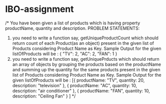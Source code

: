 # IBO-assignment
/*
You have been given a list of products which is having property productName, quantity and description.
PROBLEM STATEMENTS:
1. you need to write a function say, getUniqueProductCount which should return count of each Product(as an object) present in the given list of Products considering Product Name as Key.
Sample Output for the given listOfProducts will be :
{
  "TV": 2,
  "AC": 2,
  "FAN": 1
}
2. you need to write a function say, getUniquePrducts which should return an array of objects by grouping the products based on the productName and summing up the quantity for the same products present in the given list of Products considering Product Name as Key.
Sample Output for the given listOfProducts will be :
[{
    productName: "TV",
    quantity: 20,
    description: "television"
  },
  {
    productName: "AC",
    quantity: 10,
    description: "air conditioner"
  },
  {
    productName: "FAN",
    quantity: 10,
     description: "Ceiling Fan"
  }
]
*/




